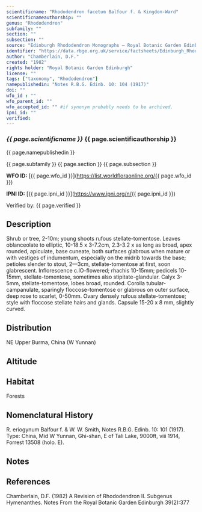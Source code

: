 ```yaml
---
scientificname: "Rhododendron facetum Balfour f. & Kingdon-Ward"
scientificnameauthorship: ""
genus: "Rhododendron"
subfamily: ""
section: ""
subsection: ""
source: "Edinburgh Rhododendron Monographs – Royal Botanic Garden Edinburgh"
identifier: "https://data.rbge.org.uk/service/factsheets/Edinburgh_Rhododendron_Monographs.xhtml"
author: "Chamberlain, D.F."
created: "1982"
rights holder: "Royal Botanic Garden Edinburgh"
license: ""
tags: ["taxonomy", "Rhododendron"]
namepublishedin: "Notes R.B.G. Edinb. 10: 104 (1917)"
doi: ""
wfo_id : ""
wfo_parent_id: ""
wfo_accepted_id: "" #if synonym probably needs to be archived.                      
ipni_id: ""
verified:
---
```

### _{{ page.scientificname }}_ {{ page.scientificauthorship }}
 {{ page.namepublishedin }}

{{ page.subfamily }} {{ page.section }} {{ page.subsection }}

**WFO ID:** [{{ page.wfo_id }}](https://list.worldfloraonline.org/{{ page.wfo_id }})

**IPNI ID:** [{{ page.ipni_id }}](https://www.ipni.org/n/{{ page.ipni_id }})

Verified by: {{ page.verified }}



## Description
Shrub or tree, 2-10m; young shoots rufous stellate-tomentose. Leaves oblanceolate to elliptic, 10-18.5 x 3-7.2cm, 2.3-3.2 x as long as broad, apex rounded, apiculate, base cuneate, both surfaces glabrous when mature or with vestiges of indumentum, especially on the midrib towards the base; petioles slender to stout, 2—3cm, stellate-tomentose at first, soon glabrescent. Inflorescence c.lO-flowered; rhachis 10-15mm; pedicels 10-15mm, stellate-tomentose, sometimes also stipitate-glandular. Calyx 3-5mm, stellate-tomentose, lobes broad, rounded. Corolla tubular-campanulate, sparingly floccose-tomentose or glabrous on outer surface, deep rose to scarlet, 0-50mm. Ovary densely rufous stellate-tomentose; style with floccose stellate hairs and glands. Capsule 15-20 x 8 mm, slightly curved.

## Distribution
NE Upper Burma, China (W Yunnan)

## Altitude


## Habitat
Forests

## Nomenclatural History
R. eriogynum Balfour f. & W. W. Smith, Notes R.B.G. Edinb. 10: 101 (1917). Type: China, Mid W Yunnan, Ghi-shan, E of Tali Lake, 9000ft, viii 1914, Forrest 13508 (holo. E).
                       
## Notes


## References

Chamberlain, D.F. (1982) A Revision of Rhododendron II. Subgenus Hymenanthes. Notes From the Royal Botanic Garden Edinburgh 39(2):377
